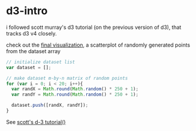 # d3-intro

i followed scott murray's d3 tutorial (on the previous version of d3), that tracks d3 v4 closely.

check out the [final visualization](https://jaymccormick.github.io/d3-intro/),
a scatterplot of randomly generated points from the dataset array

```javascript
// initialize dataset list
var dataset = [];

// make dataset m-by-n matrix of random points
for (var i = 0; i < 20; i++){
  var randX = Math.round(Math.random() * 250 + 1);
  var randY = Math.round(Math.random() * 250 + 1);

  dataset.push([randX, randY]);
}
```

See <a href="http://alignedleft.com/tutorials/d3" target="_blank">scott's d-3 tutorial()</a>
